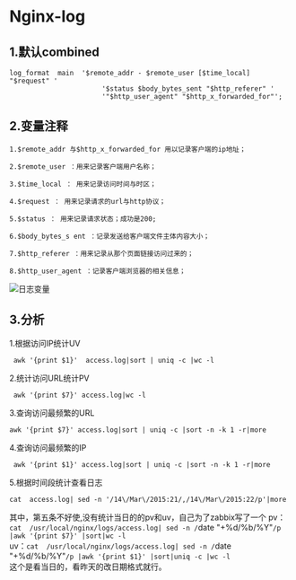 # Nginx-log
## 1.默认combined
```
log_format  main  '$remote_addr - $remote_user [$time_local] "$request" '
                       '$status $body_bytes_sent "$http_referer" '
                       '"$http_user_agent" "$http_x_forwarded_for"';
```

## 2.变量注释
```
1.$remote_addr 与$http_x_forwarded_for 用以记录客户端的ip地址；         
```    
```
2.$remote_user ：用来记录客户端用户名称；
```
```
3.$time_local ： 用来记录访问时间与时区；  
```   
```
4.$request ： 用来记录请求的url与http协议；  
```   
```
5.$status ： 用来记录请求状态；成功是200; 
```    
```
6.$body_bytes_s ent ：记录发送给客户端文件主体内容大小；
```    
```
7.$http_referer ：用来记录从那个页面链接访问过来的；
```   
```
8.$http_user_agent ：记录客户端浏览器的相关信息；
```
![日志变量](https://i.imgur.com/xApGIBa.png)

## 3.分析
 1.根据访问IP统计UV   
```  
 awk '{print $1}'  access.log|sort | uniq -c |wc -l       
```    

 2.统计访问URL统计PV  
```
 awk '{print $7}' access.log|wc -l
```
 
3.查询访问最频繁的URL  
```
awk '{print $7}' access.log|sort | uniq -c |sort -n -k 1 -r|more
```    

4.查询访问最频繁的IP  
```
 awk '{print $1}' access.log|sort | uniq -c |sort -n -k 1 -r|more
```

5.根据时间段统计查看日志    
``` 
cat  access.log| sed -n '/14\/Mar\/2015:21/,/14\/Mar\/2015:22/p'|more
```

其中，第五条不好使,没有统计当日的的pv和uv，自己为了zabbix写了一个
pv：`cat  /usr/local/nginx/logs/access.log| sed -n /`date "+%d\/%b\/%Y"`/p |awk '{print $7}' |sort|wc -l`    
uv：`cat  /usr/local/nginx/logs/access.log| sed -n /`date "+%d\/%b\/%Y"`/p |awk '{print $1}' |sort|uniq -c |wc -l`   
这个是看当日的，看昨天的改日期格式就行。
